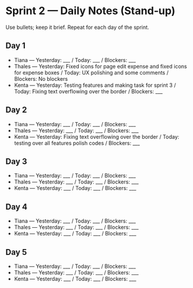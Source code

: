 # Sprint 2 — Daily Notes (Stand‑up)

Use bullets; keep it brief. Repeat for each day of the sprint.

## Day 1
- Tiana — Yesterday: ___ / Today: ___ / Blockers: ___
- Thales — Yesterday: Fixed icons for page edit expense and fixed icons for expense boxes / Today: UX polishing and some comments / Blockers: No blockers
- Kenta — Yesterday: Testing features and making task for sprint 3  / Today: Fixing text overflowing over the border / Blockers: ___

## Day 2
- Tiana — Yesterday: ___ / Today: ___ / Blockers: ___
- Thales — Yesterday: ___ / Today: ___ / Blockers: ___
- Kenta — Yesterday: Fixing text overflowing over the border / Today: testing over all features polish codes / Blockers: ___

## Day 3
- Tiana — Yesterday: ___ / Today: ___ / Blockers: ___
- Thales — Yesterday: ___ / Today: ___ / Blockers: ___
- Kenta — Yesterday: ___ / Today: ___ / Blockers: ___

## Day 4
- Tiana — Yesterday: ___ / Today: ___ / Blockers: ___
- Thales — Yesterday: ___ / Today: ___ / Blockers: ___
- Kenta — Yesterday: ___ / Today: ___ / Blockers: ___

## Day 5
- Tiana — Yesterday: ___ / Today: ___ / Blockers: ___
- Thales — Yesterday: ___ / Today: ___ / Blockers: ___
- Kenta — Yesterday: ___ / Today: ___ / Blockers: ___
